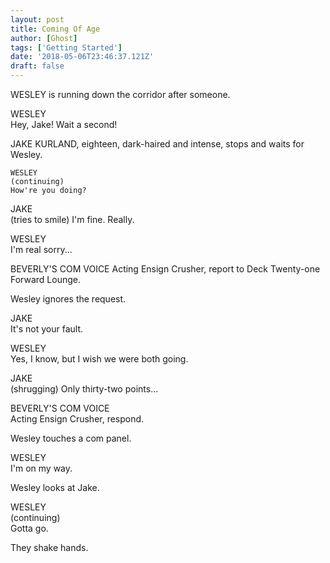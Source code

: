 ```yaml
---
layout: post
title: Coming Of Age
author: [Ghost]
tags: ['Getting Started']
date: '2018-05-06T23:46:37.121Z'
draft: false
---
```


WESLEY is running down the corridor after someone.

WESLEY  
Hey, Jake! Wait a second!

JAKE KURLAND, eighteen, dark-haired and intense, stops
and waits for Wesley.
```hello
WESLEY  
(continuing)
How're you doing?
```
JAKE  
(tries to smile)
I'm fine. Really.

WESLEY  
I'm real sorry...

BEVERLY'S COM VOICE
Acting Ensign Crusher, report to
Deck Twenty-one Forward Lounge.

Wesley ignores the request.

JAKE  
It's not your fault.

WESLEY  
Yes, I know, but I wish we were
both going.

JAKE  
(shrugging)
Only thirty-two points...

BEVERLY'S COM VOICE  
Acting Ensign Crusher, respond.  

Wesley touches a com panel.

WESLEY  
I'm on my way.

Wesley looks at Jake.

WESLEY  
(continuing)  
Gotta go.  

They shake hands.
